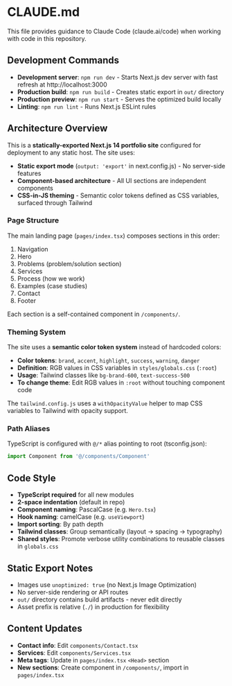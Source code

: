 # CLAUDE.md

This file provides guidance to Claude Code (claude.ai/code) when working with code in this repository.

## Development Commands

- **Development server**: `npm run dev` - Starts Next.js dev server with fast refresh at http://localhost:3000
- **Production build**: `npm run build` - Creates static export in `out/` directory
- **Production preview**: `npm run start` - Serves the optimized build locally
- **Linting**: `npm run lint` - Runs Next.js ESLint rules

## Architecture Overview

This is a **statically-exported Next.js 14 portfolio site** configured for deployment to any static host. The site uses:

- **Static export mode** (`output: 'export'` in next.config.js) - No server-side features
- **Component-based architecture** - All UI sections are independent components
- **CSS-in-JS theming** - Semantic color tokens defined as CSS variables, surfaced through Tailwind

### Page Structure

The main landing page (`pages/index.tsx`) composes sections in this order:
1. Navigation
2. Hero
3. Problems (problem/solution section)
4. Services
5. Process (how we work)
6. Examples (case studies)
7. Contact
8. Footer

Each section is a self-contained component in `/components/`.

### Theming System

The site uses a **semantic color token system** instead of hardcoded colors:

- **Color tokens**: `brand`, `accent`, `highlight`, `success`, `warning`, `danger`
- **Definition**: RGB values in CSS variables in `styles/globals.css` (`:root`)
- **Usage**: Tailwind classes like `bg-brand-600`, `text-success-500`
- **To change theme**: Edit RGB values in `:root` without touching component code

The `tailwind.config.js` uses a `withOpacityValue` helper to map CSS variables to Tailwind with opacity support.

### Path Aliases

TypeScript is configured with `@/*` alias pointing to root (tsconfig.json):
```typescript
import Component from '@/components/Component'
```

## Code Style

- **TypeScript required** for all new modules
- **2-space indentation** (default in repo)
- **Component naming**: PascalCase (e.g. `Hero.tsx`)
- **Hook naming**: camelCase (e.g. `useViewport`)
- **Import sorting**: By path depth
- **Tailwind classes**: Group semantically (layout → spacing → typography)
- **Shared styles**: Promote verbose utility combinations to reusable classes in `globals.css`

## Static Export Notes

- Images use `unoptimized: true` (no Next.js Image Optimization)
- No server-side rendering or API routes
- `out/` directory contains build artifacts - never edit directly
- Asset prefix is relative (`./`) in production for flexibility

## Content Updates

- **Contact info**: Edit `components/Contact.tsx`
- **Services**: Edit `components/Services.tsx`
- **Meta tags**: Update in `pages/index.tsx` `<Head>` section
- **New sections**: Create component in `/components/`, import in `pages/index.tsx`
